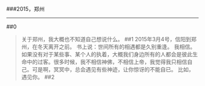 >
###2015，郑州
***
>
##0
>关于郑州，我大概也不知道自己想说什么。
##1
>2015年3月4号，信阳到郑州，在冬天离开之前。
>书上说：世间所有的相遇都是久别重逢。
我相信。如果没有对于某些事、某个人的执着，大概我们身边所有的人都会是彼此生命中的过客。很多时候，我不相信神佛，不相信上帝，我觉得我只相信自己。可是啊，冥冥中，总会遇见有些神迹，让你惊讶的不能自已。
>比如，遇见你。
##2
>
